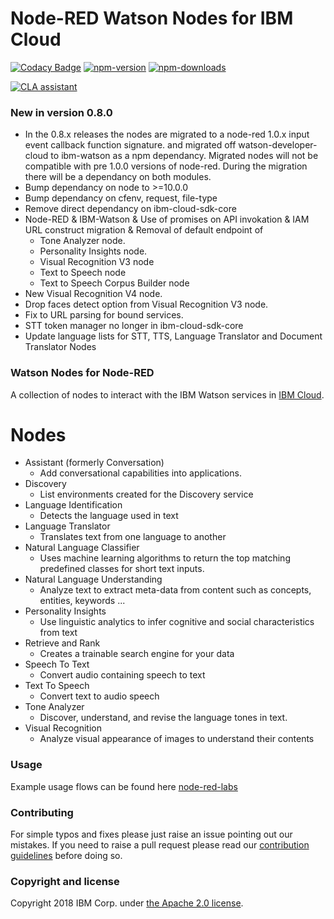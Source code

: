 Node-RED Watson Nodes for IBM Cloud
=====================================

[![Codacy Badge](https://api.codacy.com/project/badge/Grade/4f98536040924add9da4ca1deecb72b4)](https://www.codacy.com/app/BetaWorks-NodeRED-Watson/node-red-node-watson?utm_source=github.com&amp;utm_medium=referral&amp;utm_content=watson-developer-cloud/node-red-node-watson&amp;utm_campaign=Badge_Grade)
[![npm-version](https://img.shields.io/npm/v/node-red-node-watson.svg)](https://www.npmjs.com/package/node-red-node-watson)
[![npm-downloads](https://img.shields.io/npm/dm/node-red-node-watson.svg)](https://www.npmjs.com/package/node-red-node-watson)

<a href="https://cla-assistant.io/watson-developer-cloud/node-red-node-watson"><img src="https://cla-assistant.io/readme/badge/watson-developer-cloud/node-red-node-watson" alt="CLA assistant" /></a>


### New in version 0.8.0
- In the 0.8.x releases the nodes are migrated to a node-red 1.0.x input
event callback function signature.
and migrated off watson-developer-cloud to ibm-watson as a npm dependancy.
Migrated nodes will not be compatible with pre 1.0.0 versions of node-red.
During the migration there will be a dependancy on both modules.
- Bump dependancy on node to >=10.0.0
- Bump dependancy on cfenv, request, file-type
- Remove direct dependancy on ibm-cloud-sdk-core
- Node-RED & IBM-Watson & Use of promises on API invokation & IAM URL construct migration & Removal of default endpoint of
    - Tone Analyzer node.
    - Personality Insights node.
    - Visual Recognition V3 node
    - Text to Speech node
    - Text to Speech Corpus Builder node
- New Visual Recognition V4 node.
- Drop faces detect option from Visual Recognition V3 node.
- Fix to URL parsing for bound services.
- STT token manager no longer in ibm-cloud-sdk-core
- Update language lists for STT, TTS, Language Translator and Document Translator Nodes

### Watson Nodes for Node-RED
A collection of nodes to interact with the IBM Watson services in [IBM Cloud](http://bluemix.net).

# Nodes

- Assistant (formerly Conversation)
    - Add conversational capabilities into applications.
- Discovery
    - List environments created for the Discovery service
- Language Identification
    - Detects the language used in text
- Language Translator
    - Translates text from one language to another    
- Natural Language Classifier
    - Uses machine learning algorithms to return the top matching predefined classes for short text inputs.
- Natural Language Understanding
    - Analyze text to extract meta-data from content such as concepts, entities, keywords ...
- Personality Insights
    - Use linguistic analytics to infer cognitive and social characteristics from text
- Retrieve and Rank
    - Creates a trainable search engine for your data  
- Speech To Text
    - Convert audio containing speech to text
- Text To Speech
    - Convert text to audio speech
- Tone Analyzer
    - Discover, understand, and revise the language tones in text.
- Visual Recognition
    - Analyze visual appearance of images to understand their contents

### Usage
Example usage flows can be found here [node-red-labs](https://github.com/watson-developer-cloud/node-red-labs)

### Contributing

For simple typos and fixes please just raise an issue pointing out our mistakes.
If you need to raise a pull request please read our [contribution guidelines](https://github.com/watson-developer-cloud/node-red-node-watson/blob/master/CONTRIBUTING.md)
before doing so.

### Copyright and license

Copyright 2018 IBM Corp. under [the Apache 2.0 license](LICENSE).
